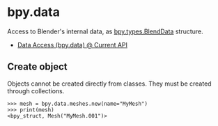# bpy.data

Access to Blender's internal data, as [bpy.types.BlendData](../types/BlendData/) structure.

- [Data Access (bpy.data) @ Current API](https://www.blender.org/api/blender_python_api_current/bpy.data.html)


## Create object

Objects cannot be created directly from classes.
They must be created through collections.

	>>> mesh = bpy.data.meshes.new(name="MyMesh")
	>>> print(mesh)
	<bpy_struct, Mesh("MyMesh.001")>
